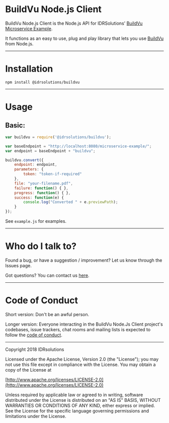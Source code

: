 # BuildVu Node.js Client #

BuildVu Node.js Client is the Node.js API for IDRSolutions' [BuildVu Microservice Example](https://github.com/idrsolutions/buildvu-microservice-example).

It functions as an easy to use, plug and play library that lets you use [BuildVu](https://www.idrsolutions.com/buildvu/) from Node.js. 

-----

# Installation #

```
npm install @idrsolutions/buildvu
```

-----

# Usage #

## Basic: #

```javascript
var buildvu = require('@idrsolutions/buildvu');

var baseEndpoint = "http://localhost:8080/microservice-example/";
var endpoint = baseEndpoint + "buildvu";

buildvu.convert({
    endpoint: endpoint,
    parameters: {
        token: "token-if-required"
    },
    file: "your-filename.pdf",
    failure: function() { },
    progress: function() { },
    success: function(e) {
        console.log("Converted " + e.previewPath);
    }
});
```

See `example.js` for examples.

-----

# Who do I talk to? #

Found a bug, or have a suggestion / improvement? Let us know through the Issues page.

Got questions? You can contact us [here](https://idrsolutions.zendesk.com/hc/en-us/requests/new).

-----

# Code of Conduct #

Short version: Don't be an awful person.

Longer version: Everyone interacting in the BuildVu Node.Js Client project's codebases, issue trackers, chat rooms and mailing lists is expected to follow the [code of conduct](CODE_OF_CONDUCT.md). 

-----

Copyright 2018 IDRsolutions

Licensed under the Apache License, Version 2.0 (the "License");
you may not use this file except in compliance with the License.
You may obtain a copy of the License at

[http://www.apache.org/licenses/LICENSE-2.0](http://www.apache.org/licenses/LICENSE-2.0)

Unless required by applicable law or agreed to in writing, software
distributed under the License is distributed on an "AS IS" BASIS,
WITHOUT WARRANTIES OR CONDITIONS OF ANY KIND, either express or implied.
See the License for the specific language governing permissions and
limitations under the License.

